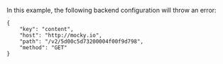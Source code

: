 In this example, the following backend configuration will throw an error:
````
{
    "key": "content",
    "host": "http://mocky.io",
    "path": "/v2/5d00c5d73200004f00f9d798",
    "method": "GET"
}
````
